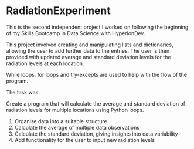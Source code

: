 # RadiationExperiment

This is the second independent project I worked on following the beginning of my Skills Bootcamp in Data Science with HyperionDev.

This project involved creating and manipulating lists and dictionaries, allowing the user to add further data to the entries. 
The user is then provided with updated average and standard deviation levels for the radiation levels at each location.

While loops, for loops and try-excepts are used to help with the flow of the program.

The task was:

Create a program that will calculate the average and standard deviation
of radiation levels for multiple locations using Python loops.

1. Organise data into a suitable structure
2. Calculate the average of multiple data observations
3. Calculate the standard deviation, giving insights into data variability
4. Add functionality for the user to input new radiation levels
